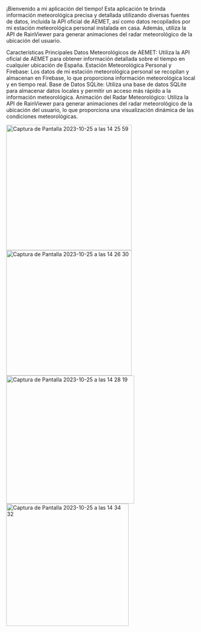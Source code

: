 
¡Bienvenido a mi aplicación del tiempo! Esta aplicación te brinda información meteorológica precisa y detallada utilizando diversas fuentes de datos, incluida la API oficial de AEMET, así como datos recopilados por mi estación meteorológica personal instalada en casa. Además, utiliza la API de RainViewer para generar animaciones del radar meteorológico de la ubicación del usuario.

Características Principales
Datos Meteorológicos de AEMET: Utiliza la API oficial de AEMET para obtener información detallada sobre el tiempo en cualquier ubicación de España.
Estación Meteorológica Personal y Firebase: Los datos de mi estación meteorológica personal se recopilan y almacenan en Firebase, lo que proporciona información meteorológica local y en tiempo real.
Base de Datos SQLite: Utiliza una base de datos SQLite para almacenar datos locales y permitir un acceso más rápido a la información meteorológica.
Animación del Radar Meteorológico: Utiliza la API de RainViewer para generar animaciones del radar meteorológico de la ubicación del usuario, lo que proporciona una visualización dinámica de las condiciones meteorológicas.


<img width="333" alt="Captura de Pantalla 2023-10-25 a las 14 25 59" src="https://github.com/Gurfus/radarweather/assets/91260525/c53b42b9-842e-46bf-ae03-bb6972dc77d3">


<img width="333" alt="Captura de Pantalla 2023-10-25 a las 14 26 30" src="https://github.com/Gurfus/radarweather/assets/91260525/8d5d483a-7630-472c-943b-c134f34820f5">


<img width="340" alt="Captura de Pantalla 2023-10-25 a las 14 28 19" src="https://github.com/Gurfus/radarweather/assets/91260525/363e7be4-f4d8-4e8b-ab33-61dc87900dd4">

<img width="325" alt="Captura de Pantalla 2023-10-25 a las 14 34 32" src="https://github.com/Gurfus/radarweather/assets/91260525/4fc44791-554b-4167-86b8-d32feefe00dd">
